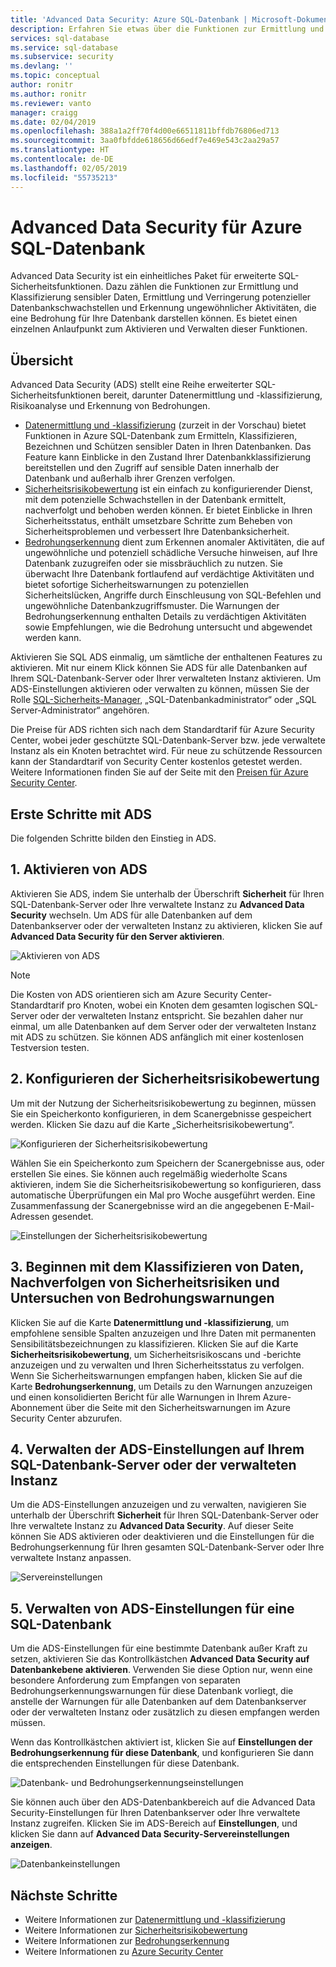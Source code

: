 ```yaml
---
title: 'Advanced Data Security: Azure SQL-Datenbank | Microsoft-Dokumentation'
description: Erfahren Sie etwas über die Funktionen zur Ermittlung und Klassifizierung sensibler Daten, die Verwaltung von Datenbankrisiken und die Erkennung ungewöhnlicher Aktivitäten, die eine Bedrohung für Ihre Azure SQL-Datenbank darstellen können.
services: sql-database
ms.service: sql-database
ms.subservice: security
ms.devlang: ''
ms.topic: conceptual
author: ronitr
ms.author: ronitr
ms.reviewer: vanto
manager: craigg
ms.date: 02/04/2019
ms.openlocfilehash: 388a1a2ff70f4d00e66511811bffdb76806ed713
ms.sourcegitcommit: 3aa0fbfdde618656d66edf7e469e543c2aa29a57
ms.translationtype: HT
ms.contentlocale: de-DE
ms.lasthandoff: 02/05/2019
ms.locfileid: "55735213"
---
```

# <a name="advanced-data-security-for-azure-sql-database"></a>Advanced Data Security für Azure SQL-Datenbank

Advanced Data Security ist ein einheitliches Paket für erweiterte SQL-Sicherheitsfunktionen. Dazu zählen die Funktionen zur Ermittlung und Klassifizierung sensibler Daten, Ermittlung und Verringerung potenzieller Datenbankschwachstellen und Erkennung ungewöhnlicher Aktivitäten, die eine Bedrohung für Ihre Datenbank darstellen können. Es bietet einen einzelnen Anlaufpunkt zum Aktivieren und Verwalten dieser Funktionen.

## <a name="overview"></a>Übersicht

Advanced Data Security (ADS) stellt eine Reihe erweiterter SQL-Sicherheitsfunktionen bereit, darunter Datenermittlung und -klassifizierung, Risikoanalyse und Erkennung von Bedrohungen.

- [Datenermittlung und -klassifizierung](sql-database-data-discovery-and-classification.md) (zurzeit in der Vorschau) bietet Funktionen in Azure SQL-Datenbank zum Ermitteln, Klassifizieren, Bezeichnen und Schützen sensibler Daten in Ihren Datenbanken. Das Feature kann Einblicke in den Zustand Ihrer Datenbankklassifizierung bereitstellen und den Zugriff auf sensible Daten innerhalb der Datenbank und außerhalb ihrer Grenzen verfolgen.
- [Sicherheitsrisikobewertung](sql-vulnerability-assessment.md) ist ein einfach zu konfigurierender Dienst, mit dem potenzielle Schwachstellen in der Datenbank ermittelt, nachverfolgt und behoben werden können. Er bietet Einblicke in Ihren Sicherheitsstatus, enthält umsetzbare Schritte zum Beheben von Sicherheitsproblemen und verbessert Ihre Datenbanksicherheit.
- [Bedrohungserkennung](sql-database-threat-detection-overview.md) dient zum Erkennen anomaler Aktivitäten, die auf ungewöhnliche und potenziell schädliche Versuche hinweisen, auf Ihre Datenbank zuzugreifen oder sie missbräuchlich zu nutzen. Sie überwacht Ihre Datenbank fortlaufend auf verdächtige Aktivitäten und bietet sofortige Sicherheitswarnungen zu potenziellen Sicherheitslücken, Angriffe durch Einschleusung von SQL-Befehlen und ungewöhnliche Datenbankzugriffsmuster. Die Warnungen der Bedrohungserkennung enthalten Details zu verdächtigen Aktivitäten sowie Empfehlungen, wie die Bedrohung untersucht und abgewendet werden kann.

Aktivieren Sie SQL ADS einmalig, um sämtliche der enthaltenen Features zu aktivieren. Mit nur einem Klick können Sie ADS für alle Datenbanken auf Ihrem SQL-Datenbank-Server oder Ihrer verwalteten Instanz aktivieren. Um ADS-Einstellungen aktivieren oder verwalten zu können, müssen Sie der Rolle [SQL-Sicherheits-Manager](https://docs.microsoft.com/azure/role-based-access-control/built-in-roles#sql-security-manager), „SQL-Datenbankadministrator“ oder „SQL Server-Administrator“ angehören. 

Die Preise für ADS richten sich nach dem Standardtarif für Azure Security Center, wobei jeder geschützte SQL-Datenbank-Server bzw. jede verwaltete Instanz als ein Knoten betrachtet wird. Für neue zu schützende Ressourcen kann der Standardtarif von Security Center kostenlos getestet werden. Weitere Informationen finden Sie auf der Seite mit den [Preisen für Azure Security Center](https://azure.microsoft.com/pricing/details/security-center/).

## <a name="getting-started-with-ads"></a>Erste Schritte mit ADS

Die folgenden Schritte bilden den Einstieg in ADS.

## <a name="1-enable-ads"></a>1. Aktivieren von ADS

Aktivieren Sie ADS, indem Sie unterhalb der Überschrift **Sicherheit** für Ihren SQL-Datenbank-Server oder Ihre verwaltete Instanz zu **Advanced Data Security** wechseln. Um ADS für alle Datenbanken auf dem Datenbankserver oder der verwalteten Instanz zu aktivieren, klicken Sie auf **Advanced Data Security für den Server aktivieren**.

![Aktivieren von ADS](./media/sql-advanced-protection/enable_atp.png) 

> [!NOTE]
> Die Kosten von ADS orientieren sich am Azure Security Center-Standardtarif pro Knoten, wobei ein Knoten dem gesamten logischen SQL-Server oder der verwalteten Instanz entspricht. Sie bezahlen daher nur einmal, um alle Datenbanken auf dem Server oder der verwalteten Instanz mit ADS zu schützen. Sie können ADS anfänglich mit einer kostenlosen Testversion testen.

## <a name="2-configure-vulnerability-assessment"></a>2. Konfigurieren der Sicherheitsrisikobewertung

Um mit der Nutzung der Sicherheitsrisikobewertung zu beginnen, müssen Sie ein Speicherkonto konfigurieren, in dem Scanergebnisse gespeichert werden. Klicken Sie dazu auf die Karte „Sicherheitsrisikobewertung“.

![Konfigurieren der Sicherheitsrisikobewertung](./media/sql-advanced-protection/configure_va.png) 

Wählen Sie ein Speicherkonto zum Speichern der Scanergebnisse aus, oder erstellen Sie eines. Sie können auch regelmäßig wiederholte Scans aktivieren, indem Sie die Sicherheitsrisikobewertung so konfigurieren, dass automatische Überprüfungen ein Mal pro Woche ausgeführt werden. Eine Zusammenfassung der Scanergebnisse wird an die angegebenen E-Mail-Adressen gesendet.

![Einstellungen der Sicherheitsrisikobewertung](./media/sql-advanced-protection/va_settings.png) 

## <a name="3-start-classifying-data-tracking-vulnerabilities-and-investigating-threat-alerts"></a>3. Beginnen mit dem Klassifizieren von Daten, Nachverfolgen von Sicherheitsrisiken und Untersuchen von Bedrohungswarnungen

Klicken Sie auf die Karte **Datenermittlung und -klassifizierung**, um empfohlene sensible Spalten anzuzeigen und Ihre Daten mit permanenten Sensibilitätsbezeichnungen zu klassifizieren. Klicken Sie auf die Karte **Sicherheitsrisikobewertung**, um Sicherheitsrisikoscans und -berichte anzuzeigen und zu verwalten und Ihren Sicherheitsstatus zu verfolgen. Wenn Sie Sicherheitswarnungen empfangen haben, klicken Sie auf die Karte **Bedrohungserkennung**, um Details zu den Warnungen anzuzeigen und einen konsolidierten Bericht für alle Warnungen in Ihrem Azure-Abonnement über die Seite mit den Sicherheitswarnungen im Azure Security Center abzurufen.

## <a name="4-manage-ads-settings-on-your-sql-database-server-or-managed-instance"></a>4. Verwalten der ADS-Einstellungen auf Ihrem SQL-Datenbank-Server oder der verwalteten Instanz

Um die ADS-Einstellungen anzuzeigen und zu verwalten, navigieren Sie unterhalb der Überschrift **Sicherheit** für Ihren SQL-Datenbank-Server oder Ihre verwaltete Instanz zu **Advanced Data Security**. Auf dieser Seite können Sie ADS aktivieren oder deaktivieren und die Einstellungen für die Bedrohungserkennung für Ihren gesamten SQL-Datenbank-Server oder Ihre verwaltete Instanz anpassen.

![Servereinstellungen](./media/sql-advanced-protection/server_settings.png) 

## <a name="5-manage-ads-settings-for-a-sql-database"></a>5. Verwalten von ADS-Einstellungen für eine SQL-Datenbank

Um die ADS-Einstellungen für eine bestimmte Datenbank außer Kraft zu setzen, aktivieren Sie das Kontrollkästchen **Advanced Data Security auf Datenbankebene aktivieren**. Verwenden Sie diese Option nur, wenn eine besondere Anforderung zum Empfangen von separaten Bedrohungserkennungswarnungen für diese Datenbank vorliegt, die anstelle der Warnungen für alle Datenbanken auf dem Datenbankserver oder der verwalteten Instanz oder zusätzlich zu diesen empfangen werden müssen. 

Wenn das Kontrollkästchen aktiviert ist, klicken Sie auf **Einstellungen der Bedrohungserkennung für diese Datenbank**, und konfigurieren Sie dann die entsprechenden Einstellungen für diese Datenbank.

![Datenbank- und Bedrohungserkennungseinstellungen](./media/sql-advanced-protection/database_threat_detection_settings.png) 

Sie können auch über den ADS-Datenbankbereich auf die Advanced Data Security-Einstellungen für Ihren Datenbankserver oder Ihre verwaltete Instanz zugreifen. Klicken Sie im ADS-Bereich auf **Einstellungen**, und klicken Sie dann auf **Advanced Data Security-Servereinstellungen anzeigen**. 

![Datenbankeinstellungen](./media/sql-advanced-protection/database_settings.png) 

## <a name="next-steps"></a>Nächste Schritte 

- Weitere Informationen zur [Datenermittlung und -klassifizierung](sql-database-data-discovery-and-classification.md) 
- Weitere Informationen zur [Sicherheitsrisikobewertung](sql-vulnerability-assessment.md) 
- Weitere Informationen zur [Bedrohungserkennung](sql-database-threat-detection.md)
- Weitere Informationen zu [Azure Security Center](https://docs.microsoft.com/azure/security-center/security-center-intro)
